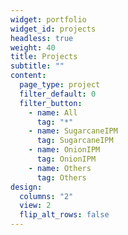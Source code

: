 ```yaml
---
widget: portfolio
widget_id: projects
headless: true
weight: 40
title: Projects
subtitle: ""
content:
  page_type: project
  filter_default: 0
  filter_button:
    - name: All
      tag: "*"
    - name: SugarcaneIPM
      tag: SugarcaneIPM
    - name: OnionIPM
      tag: OnionIPM
    - name: Others
      tag: Others
design:
  columns: "2"
  view: 2
  flip_alt_rows: false
---
```

